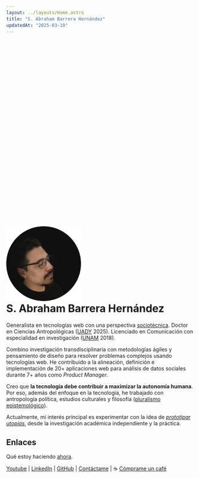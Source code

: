 ```yaml
---
layout: ../layouts/Home.astro
title: "S. Abraham Barrera Hernández"
updatedAt: "2025-03-10"
---
```


<img src="/src/content/sabhz.png" width="200" style="margin-top:12.5vh; padding:0;">

<h1 style="margin-top:0;">S. Abraham Barrera Hernández</h1>

Generalista en tecnologías web con una perspectiva [sociotécnica](https://scholar.lib.vt.edu/ejournals/SPT/v4n3/pdf/ROPOHL.PDF). Doctor en Ciencias Antropológicas ([UADY](https://antropologia.uady.mx/antro-oferta-educativa/doctorado-ciencias-antropologicas) 2025). Licenciado en Comunicación con especialidad en investigación ([UNAM](https://oferta.unam.mx/comunicacion.html) 2018).

Combino investigación transdisciplinaria con metodologías ágiles y pensamiento de diseño para resolver problemas complejos usando tecnologías web. He contribuido a la alineación, definición e implementación de 20+ aplicaciones web para análisis de datos sociales durante 7+ años como *Product Manager*.

Creo que **la tecnología debe contribuir a maximizar la autonomía humana**. Por eso, además del enfoque en la tecnología, he trabajado con antropología política, estudios culturales y filosofía ([pluralismo epistemológico](https://en.wikipedia.org/wiki/Epistemological_pluralism)).

Actualmente, mi interés principal es experimentar con la idea de [*prototipar utopías*](prototipar-utopias), desde la investigación académica independiente y la práctica.

## Enlaces

Qué estoy haciendo [ahora](ahora).

[Youtube](https://www.youtube.com/@abrahambahez)
| [LinkedIn](https://www.linkedin.com/in/sergio-barrera-1b9110323/)
| [GitHub](https://github.com/abrahambahez)
| [Contáctame](mailto:tacto@sabhz.com)
| ☕ [Cómprame un café](https://buymeacoffee.com/sabhz)


<!--Proyectos, intereses-->
